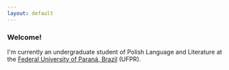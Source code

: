 ```yaml
---
layout: default
---
```


### Welcome!

I'm currently an undergraduate student of Polish Language and Literature at the [Federal University of Paraná, Brazil](https://www.ufpr.br/) (UFPR).


